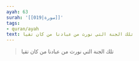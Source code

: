 ```yaml
---
ayah: 63
surah: '[[019|سورة]]'
tags:
- quran/ayah
text: تلك الجنة التي نورث من عبادنا من كان تقيا
---
```

> تلك الجنة التي نورث من عبادنا من كان تقيا

